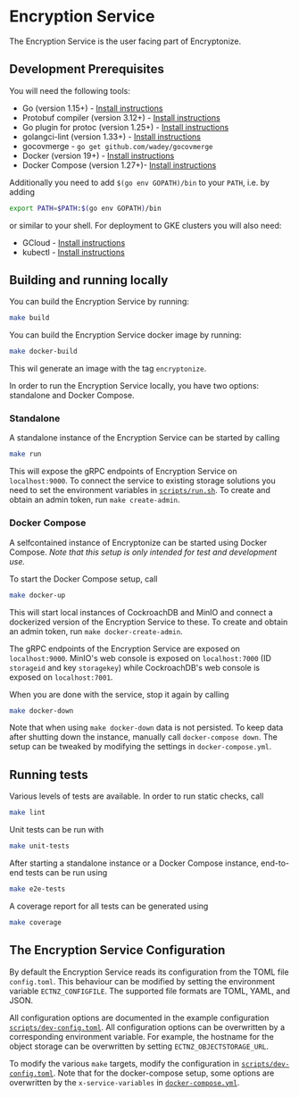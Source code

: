 # Encryption Service

The Encryption Service is the user facing part of Encryptonize.

## Development Prerequisites

You will need the following tools:

* Go (version 1.15+) - [Install instructions](https://golang.org/doc/install)
* Protobuf compiler (version 3.12+) - [Install instructions](https://grpc.io/docs/protoc-installation/)
* Go plugin for protoc (version 1.25+) - [Install instructions](https://grpc.io/docs/languages/go/quickstart/#prerequisites)
* golangci-lint (version 1.33+) - [Install instructions](https://golangci-lint.run/usage/install/#local-installation)
* gocovmerge - `go get github.com/wadey/gocovmerge`
* Docker (version 19+) - [Install instructions](https://docs.docker.com/engine/install/)
* Docker Compose (version 1.27+)- [Install instructions](https://docs.docker.com/compose/install/)

Additionally you need to add `$(go env GOPATH)/bin` to your `PATH`, i.e. by adding
```bash
export PATH=$PATH:$(go env GOPATH)/bin
```
or similar to your shell. For deployment to GKE clusters you will also need:
* GCloud - [Install instructions](https://cloud.google.com/sdk/docs/install)
* kubectl - [Install instructions](https://kubernetes.io/docs/tasks/tools/install-kubectl/)


## Building and running locally
You can build the Encryption Service by running:
```bash
make build
```

You can build the Encryption Service docker image by running:
```bash
make docker-build
```
This wil generate an image with the tag `encryptonize`.

In order to run the Encryption Service locally, you have two options: standalone and Docker Compose.

### Standalone
A standalone instance of the Encryption Service can be started by calling
```bash
make run
```
This will expose the gRPC endpoints of Encryption Service on `localhost:9000`. To connect the
service to existing storage solutions you need to set the environment variables in [`scripts/run.sh`](scripts/run.sh).
To create and obtain an admin token, run `make create-admin`.


### Docker Compose
A selfcontained instance of Encryptonize can be started using Docker Compose. *Note that this setup
is only intended for test and development use.*

To start the Docker Compose setup, call
```bash
make docker-up
```
This will start local instances of CockroachDB and MinIO and connect a dockerized version of the
Encryption Service to these. To create and obtain an admin token, run `make docker-create-admin`.

The gRPC endpoints of the Encryption Service are exposed on `localhost:9000`. MinIO's web console is
exposed on `localhost:7000` (ID `storageid` and key `storagekey`) while CockroachDB's web console is
exposed on `localhost:7001`.

When you are done with the service, stop it again by calling
```bash
make docker-down
```
Note that when using `make docker-down` data is not persisted. To keep data after shutting down the
instance, manually call `docker-compose down`.  The setup can be tweaked by modifying the settings
in `docker-compose.yml`.

## Running tests
Various levels of tests are available. In order to run static checks, call
```bash
make lint
```

Unit tests can be run with
```bash
make unit-tests
```

After starting a standalone instance or a Docker Compose instance, end-to-end tests can be run using
```bash
make e2e-tests
```

A coverage report for all tests can be generated using
```bash
make coverage
```

## The Encryption Service Configuration

By default the Encryption Service reads its configuration from the TOML file `config.toml`. This
behaviour can be modified by setting the environment variable `ECTNZ_CONFIGFILE`. The supported file
formats are TOML, YAML, and JSON.

All configuration options are documented in the example configuration
[`scripts/dev-config.toml`](sripts/dev-config.toml). All configuration options can be overwritten by
a corresponding environment variable. For example, the hostname for the object storage can be
overwritten by setting `ECTNZ_OBJECTSTORAGE_URL`.

To modify the various `make` targets, modify the configuration in
[`scripts/dev-config.toml`](sripts/dev-config.toml). Note that for the docker-compose setup, some
options are overwritten by the `x-service-variables` in [`docker-compose.yml`](docker-compose.yml).
